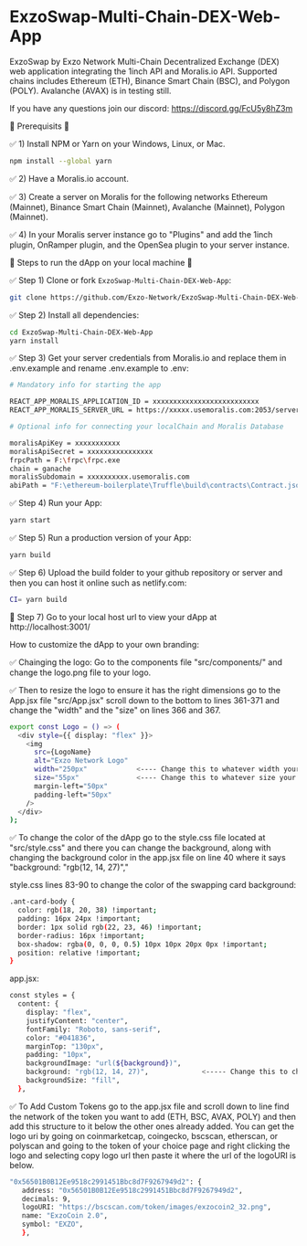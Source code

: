 # ExzoSwap-Multi-Chain-DEX-Web-App
ExzoSwap by Exzo Network Multi-Chain Decentralized Exchange (DEX) web application integrating the 1inch API and Moralis.io API. Supported chains includes Ethereum (ETH), Binance Smart Chain (BSC), and Polygon (POLY). Avalanche (AVAX) is in testing still.

If you have any questions join our discord: https://discord.gg/FcU5y8hZ3m

💎 Prerequisits 💎

✅ 1) Install NPM or Yarn on your Windows, Linux, or Mac.
```sh
npm install --global yarn
```

✅ 2) Have a Moralis.io account.

✅ 3) Create a server on Moralis for the following networks Ethereum (Mainnet), Binance Smart Chain (Mainnet), Avalanche (Mainnet), Polygon (Mainnet).

✅ 4) In your Moralis server instance go to "Plugins" and add the 1inch plugin, OnRamper plugin, and the OpenSea plugin to your server instance.


💎 Steps to run the dApp on your local machine 💎

✅ Step 1) Clone or fork `ExzoSwap-Multi-Chain-DEX-Web-App`:

```sh
git clone https://github.com/Exzo-Network/ExzoSwap-Multi-Chain-DEX-Web-App.git
```

✅ Step 2) Install all dependencies:

```sh
cd ExzoSwap-Multi-Chain-DEX-Web-App
yarn install
```

✅ Step 3) Get your server credentials from Moralis.io and replace them in .env.example and rename .env.example to .env:

```sh
# Mandatory info for starting the app

REACT_APP_MORALIS_APPLICATION_ID = xxxxxxxxxxxxxxxxxxxxxxxxxx
REACT_APP_MORALIS_SERVER_URL = https://xxxxx.usemoralis.com:2053/server

# Optional info for connecting your localChain and Moralis Database

moralisApiKey = xxxxxxxxxxx
moralisApiSecret = xxxxxxxxxxxxxxxx
frpcPath = F:\frpc\frpc.exe
chain = ganache
moralisSubdomain = xxxxxxxxxx.usemoralis.com
abiPath = "F:\ethereum-boilerplate\Truffle\build\contracts\Contract.json"
```

✅ Step 4) Run your App:

```sh
yarn start
```


✅ Step 5) Run a production version of your App:

```sh
yarn build
```


✅ Step 6) Upload the build folder to your github repository or server and then you can host it online such as netlify.com:

```sh
CI= yarn build
```

🚀 Step 7) Go to your local host url to view your dApp at http://localhost:3001/



How to customize the dApp to your own branding:

✅ Chainging the logo: Go to the components file "src/components/" and change the logo.png file to your logo.

✅ Then to resize the logo to ensure it has the right dimensions go to the App.jsx file "src/App.jsx" scroll down to the bottom to lines 361-371 and change the "width" and the "size" on lines 366 and 367.

```sh
export const Logo = () => (
  <div style={{ display: "flex" }}>
    <img
      src={LogoName}
      alt="Exzo Network Logo"
      width="250px"            <---- Change this to whatever width your logo needs.
      size="55px"              <---- Change this to whatever size your logo needs.
      margin-left="50px"
      padding-left="50px"
    />
  </div>
);
```

✅ To change the color of the dApp go to the style.css file located at "src/style.css" and there you can change the background, along with changing the background color in the app.jsx file on line 40 where it says "background: "rgb(12, 14, 27)","

style.css lines 83-90 to change the color of the swapping card background:
```sh
.ant-card-body {
  color: rgb(18, 20, 38) !important;
  padding: 16px 24px !important;
  border: 1px solid rgb(22, 23, 46) !important;
  border-radius: 16px !important;
  box-shadow: rgba(0, 0, 0, 0.5) 10px 10px 20px 0px !important;
  position: relative !important;
}
```

app.jsx:
```sh
const styles = {
  content: {
    display: "flex",
    justifyContent: "center",
    fontFamily: "Roboto, sans-serif",
    color: "#041836",
    marginTop: "130px",
    padding: "10px",
    backgroundImage: "url(${background})",
    background: "rgb(12, 14, 27)",             <----- Change this to change part of the background color of the dApp.
    backgroundSize: "fill",
  },
```


✅ To Add Custom Tokens go to the app.jsx file and scroll down to line find the network of the token you want to add (ETH, BSC, AVAX, POLY) and then add this structure to it below the other ones already added. You can get the logo uri by going on coinmarketcap, coingecko, bscscan, etherscan, or polyscan and going to the token of your choice page and right clicking the logo and selecting copy logo url then paste it where the url of the logoURI is below.

```sh
"0x56501B0B12Ee9518c2991451Bbc8d7F9267949d2": {
   address: "0x56501B0B12Ee9518c2991451Bbc8d7F9267949d2",                <---- Token Smart Contract Address.
   decimals: 9,                                                          <---- Token decimals.
   logoURI: "https://bscscan.com/token/images/exzocoin2_32.png",         <---- Token logo URL.
   name: "ExzoCoin 2.0",                                                 <---- Token Name.
   symbol: "EXZO",                                                       <---- Token Symbol.
   },
```
